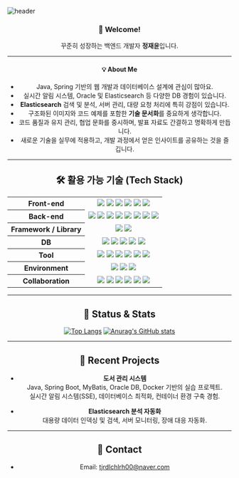 <!-- 헤더 이미지 -->
![header](https://capsule-render.vercel.app/api?type=waving&color=gradient&height=300&section=header&text=방문해%20주셔서%20감사합니다!&fontSize=40)

<div align="center">

### 👋 Welcome!  
꾸준히 성장하는 백엔드 개발자 **정재윤**입니다.

---

#### 💡 About Me
- Java, Spring 기반의 웹 개발과 데이터베이스 설계에 관심이 많아요.
- 실시간 알림 시스템, Oracle 및 Elasticsearch 등 다양한 DB 경험이 있습니다.
- **Elasticsearch** 검색 및 분석, 서버 관리, 대량 요청 처리에 특히 강점이 있습니다.
- 구조화된 이미지와 코드 예제를 포함한 **기술 문서화**를 중요하게 생각합니다.
- 코드 품질과 유지 관리, 협업 문화를 중시하며, 발표 자료도 간결하고 명확하게 만듭니다.
- 새로운 기술을 실무에 적용하고, 개발 과정에서 얻은 인사이트를 공유하는 것을 즐깁니다.

---

## 🛠️ 활용 가능 기술 (Tech Stack)

<div align="center">

<table>
  <tr>
    <th align="center">Front-end</th>
    <td align="center">
      <img src="https://img.shields.io/badge/JavaScript-F7DF1E?style=flat-square&logo=javascript&logoColor=black"/>
      <img src="https://img.shields.io/badge/jQuery-0769FA?style=flat-square&logo=jquery&logoColor=white"/>
      <img src="https://img.shields.io/badge/HTML5-E34F26?style=flat-square&logo=html5&logoColor=white"/>
      <img src="https://img.shields.io/badge/CSS3-1572B6?style=flat-square&logo=css3&logoColor=white"/>
      <img src="https://img.shields.io/badge/Ajax-25A162?style=flat-square"/>
      <img src="https://img.shields.io/badge/Fetch%20API-20232A?style=flat-square"/>
    </td>
  </tr>
  <tr>
    <th align="center">Back-end</th>
    <td align="center">
      <img src="https://img.shields.io/badge/Java-007396?style=flat-square&logo=java&logoColor=white"/>
      <img src="https://img.shields.io/badge/JSP-007396?style=flat-square"/>
      <img src="https://img.shields.io/badge/Servlet-6DB33F?style=flat-square"/>
      <img src="https://img.shields.io/badge/MyBatis-0052CC?style=flat-square"/>
      <img src="https://img.shields.io/badge/C-00599C?style=flat-square&logo=c&logoColor=white"/>
      <img src="https://img.shields.io/badge/C++-00599C?style=flat-square&logo=c%2B%2B&logoColor=white"/>
      <img src="https://img.shields.io/badge/Python-3776AB?style=flat-square&logo=python&logoColor=white"/>
      <img src="https://img.shields.io/badge/Node.js-339933?style=flat-square&logo=node.js&logoColor=white"/>
    </td>
  </tr>
  <tr>
    <th align="center">Framework / Library</th>
    <td align="center">
      <img src="https://img.shields.io/badge/Spring-6DB33F?style=flat-square&logo=spring&logoColor=white"/>
      <img src="https://img.shields.io/badge/Spring%20Boot-6DB33F?style=flat-square&logo=spring-boot&logoColor=white"/>
    </td>
  </tr>
  <tr>
    <th align="center">DB</th>
    <td align="center">
      <img src="https://img.shields.io/badge/Oracle-F80000?style=flat-square&logo=oracle&logoColor=white"/>
      <img src="https://img.shields.io/badge/MySQL-4479A1?style=flat-square&logo=mysql&logoColor=white"/>
      <img src="https://img.shields.io/badge/MariaDB-003545?style=flat-square&logo=mariadb&logoColor=white"/>
      <img src="https://img.shields.io/badge/MongoDB-47A248?style=flat-square&logo=mongodb&logoColor=white"/>
      <img src="https://img.shields.io/badge/Elasticsearch-005571?style=flat-square&logo=elasticsearch&logoColor=white"/>
    </td>
  </tr>
  <tr>
    <th align="center">Tool</th>
    <td align="center">
      <img src="https://img.shields.io/badge/Eclipse-2C2255?style=flat-square&logo=eclipse&logoColor=white"/>
      <img src="https://img.shields.io/badge/VS%20Code-007ACC?style=flat-square&logo=visual-studio-code&logoColor=white"/>
      <img src="https://img.shields.io/badge/IntelliJ-000000?style=flat-square&logo=intellij-idea&logoColor=white"/>
      <img src="https://img.shields.io/badge/Docker-2496ED?style=flat-square&logo=docker&logoColor=white"/>
      <img src="https://img.shields.io/badge/WSL2-4D4D4D?style=flat-square"/>
      <img src="https://img.shields.io/badge/VirtualBox-183A61?style=flat-square&logo=virtualbox&logoColor=white"/>
    </td>
  </tr>
  <tr>
    <th align="center">Environment</th>
    <td align="center">
      <img src="https://img.shields.io/badge/Windows%2010-0078D6?style=flat-square&logo=windows&logoColor=white"/>
      <img src="https://img.shields.io/badge/Tomcat-F8DC75?style=flat-square&logo=apache-tomcat&logoColor=black"/>
      <img src="https://img.shields.io/badge/Linux-FCC624?style=flat-square&logo=linux&logoColor=black"/>
    </td>
  </tr>
  <tr>
    <th align="center">Collaboration</th>
    <td align="center">
      <img src="https://img.shields.io/badge/GitHub-181717?style=flat-square&logo=github&logoColor=white"/>
      <img src="https://img.shields.io/badge/Jira-0052CC?style=flat-square&logo=jira&logoColor=white"/>
      <img src="https://img.shields.io/badge/Confluence-172B4D?style=flat-square&logo=confluence&logoColor=white"/>
      <img src="https://img.shields.io/badge/Slack-4A154B?style=flat-square&logo=slack&logoColor=white"/>
      <img src="https://img.shields.io/badge/Notion-000000?style=flat-square&logo=notion&logoColor=white"/>
      <img src="https://img.shields.io/badge/AWS-232F3E?style=flat-square&logo=amazon-aws&logoColor=white"/>
    </td>
  </tr>
</table>

</div>


---

## 🚩 Status & Stats

[![Top Langs](https://github-readme-stats.vercel.app/api/top-langs/?username=tjrdl&layout=compact&theme=gradient)](https://github.com/anuraghazra/github-readme-stats)
[![Anurag's GitHub stats](https://github-readme-stats.vercel.app/api?username=tjrdl&show_icons=true&theme=gradient)](https://github.com/anuraghazra/github-readme-stats)

---

## 📝 Recent Projects

- **도서 관리 시스템**  
  Java, Spring Boot, MyBatis, Oracle DB, Docker 기반의 실습 프로젝트.  
  실시간 알림 시스템(SSE), 데이터베이스 최적화, 컨테이너 환경 구축 경험.

- **Elasticsearch 분석 자동화**  
  대용량 데이터 인덱싱 및 검색, 서버 모니터링, 장애 대응 자동화.

---

## 💬 Contact

- Email: tjrdlchlrh00@naver.com

</div>
